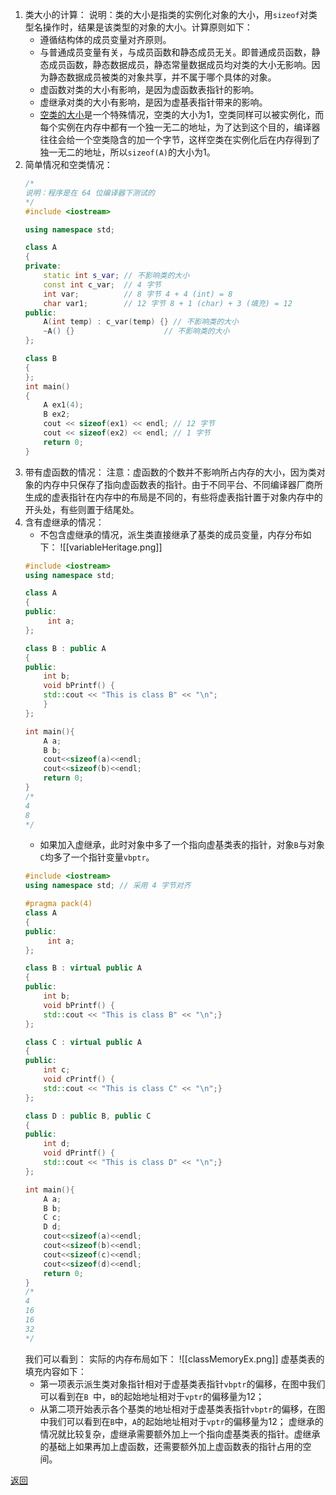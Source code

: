 1. 类大小的计算：
	说明：类的大小是指类的实例化对象的大小，用`sizeof`对类型名操作时，结果是该类型的对象的大小。计算原则如下：
	- 遵循结构体的成员变量对齐原则。
	- 与普通成员变量有关，与成员函数和静态成员无关。即普通成员函数，静态成员函数，静态数据成员，静态常量数据成员均对类的大小无影响。因为静态数据成员被类的对象共享，并不属于哪个具体的对象。
	- 虚函数对类的大小有影响，是因为虚函数表指针的影响。
	- 虚继承对类的大小有影响，是因为虚基表指针带来的影响。
	- [空类的大小](C++面向对象/空类字节数及对应生成的成员函数)是一个特殊情况，空类的大小为1，空类同样可以被实例化，而每个实例在内存中都有一个独一无二的地址，为了达到这个目的，编译器往往会给一个空类隐含的加一个字节，这样空类在实例化后在内存得到了独一无二的地址，所以`sizeof(A)`的大小为1。
2. 简单情况和空类情况：
	```cpp
	/*
	说明：程序是在 64 位编译器下测试的
	*/
	#include <iostream>
	
	using namespace std;
	
	class A
	{
	private:
	    static int s_var; // 不影响类的大小
	    const int c_var;  // 4 字节
	    int var;          // 8 字节 4 + 4 (int) = 8
	    char var1;        // 12 字节 8 + 1 (char) + 3 (填充) = 12
	public:
	    A(int temp) : c_var(temp) {} // 不影响类的大小
	    ~A() {}                    // 不影响类的大小
	};
	
	class B
	{
	};
	int main()
	{
	    A ex1(4);
	    B ex2;
	    cout << sizeof(ex1) << endl; // 12 字节
	    cout << sizeof(ex2) << endl; // 1 字节
	    return 0;
	}
	```
3. 带有虚函数的情况：
	注意：虚函数的个数并不影响所占内存的大小，因为类对象的内存中只保存了指向虚函数表的指针。由于不同平台、不同编译器厂商所生成的虚表指针在内存中的布局是不同的，有些将虚表指针置于对象内存中的开头处，有些则置于结尾处。
4.  含有虚继承的情况：
	- 不包含虚继承的情况，派生类直接继承了基类的成员变量，内存分布如下：
	![[variableHeritage.png]]
	```cpp
	#include <iostream>
	using namespace std;
	
	class A
	{
	public:
	     int a;
	};
	
	class B : public A
	{
	public:
	    int b;
	    void bPrintf() {
	    std::cout << "This is class B" << "\n";
	    }
	};
	
	int main(){
	    A a;
	    B b;
	    cout<<sizeof(a)<<endl;
	    cout<<sizeof(b)<<endl;
	    return 0;
	}
	/*
	4
	8
	*/
	```
	- 如果加入虚继承，此时对象中多了一个指向虚基类表的指针，对象`B`与对象`C`均多了一个指针变量`vbptr`。
	```cpp
	#include <iostream>
	using namespace std; // 采用 4 字节对齐
	
	#pragma pack(4)
	class A
	{
	public:
	     int a;
	};
	
	class B : virtual public A
	{
	public:
	    int b;
	    void bPrintf() {
	    std::cout << "This is class B" << "\n";}
	};
	
	class C : virtual public A
	{
	public:
	    int c;
	    void cPrintf() {
	    std::cout << "This is class C" << "\n";}
	};
	
	class D : public B, public C
	{
	public:
	    int d;
	    void dPrintf() {
	    std::cout << "This is class D" << "\n";}
	};
	
	int main(){
	    A a;
	    B b;
	    C c;
	    D d;
	    cout<<sizeof(a)<<endl;
	    cout<<sizeof(b)<<endl;
	    cout<<sizeof(c)<<endl;
	    cout<<sizeof(d)<<endl;
	    return 0;
	}
	/*
	4
	16
	16
	32
	*/
	```
	我们可以看到：
	实际的内存布局如下：
	![[classMemoryEx.png]]
	虚基类表的填充内容如下：
	- 第一项表示派生类对象指针相对于虚基类表指针`vbptr`的偏移，在图中我们可以看到在`B `中，`B`的起始地址相对于`vptr`的偏移量为12；
	- 从第二项开始表示各个基类的地址相对于虚基类表指针`vbptr`的偏移，在图中我们可以看到在`B`中，`A`的起始地址相对于`vptr`的偏移量为12；
	虚继承的情况就比较复杂，虚继承需要额外加上一个指向虚基类表的指针。虚继承的基础上如果再加上虚函数，还需要额外加上虚函数表的指针占用的空间。

[返回](C++面向对象/readme)